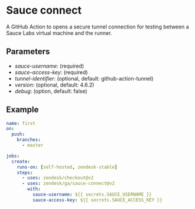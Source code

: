 # Sauce connect
A GitHub Action to opens a secure tunnel connection for testing between a Sauce Labs virtual machine and the runner.

## Parameters
- *sauce-username*: (required)
- *sauce-access-key*: (required)
- *tunnel-identifier*: (optional, default: github-action-tunnel)
- *version*: (optional, default: 4.6.2)
- *debug*: (option, default: false)

## Example
```yaml
name: first
on:
  push:
    branches:
      - master

jobs:
  create:
    runs-on: [self-hosted, zendesk-stable]
    steps:
      - uses: zendesk/checkout@v2
      - uses: zendesk/ga/sauce-connect@v2
        with:
          sauce-username: ${{ secrets.SAUCE_USERNAME }}
          sauce-access-key: ${{ secrets.SAUCE_ACCESS_KEY }}
```
